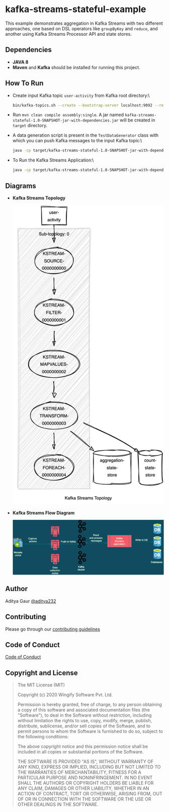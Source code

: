 # kafka-streams-stateful-example

This example demonstrates aggregation in Kafka Streams with two different approaches, one based on DSL operators like `groupByKey` and `reduce`,
and another using Kafka Streams Processor API and state stores.

## Dependencies

- **JAVA 8**
- **Maven** and **Kafka** should be installed for running this project.

## How To Run

- Create input Kafka topic `user-activity` from Kafka root directory:\

    ``` bash
    bin/kafka-topics.sh --create --bootstrap-server localhost:9092 --replication-factor 1 --partitions 4 --topic user-activity
    ```

- Run `mvn clean compile assembly:single`. A jar named `kafka-streams-stateful-1.0-SNAPSHOT-jar-with-dependencies.jar` will be created in `target` directory.

- A data generation script is present in the `TestDataGenerator` class with which you can push Kafka messages to the input Kafka topic:\

    ```bash
    java -cp target/kafka-streams-stateful-1.0-SNAPSHOT-jar-with-dependencies.jar TestDataGenerator {{number_of_messages}}
    ```

- To Run the Kafka Streams Application:\

    ```bash
    java -cp target/kafka-streams-stateful-1.0-SNAPSHOT-jar-with-dependencies.jar Main
    ```

## Diagrams

* **Kafka Streams Topology**

    <img src="diagrams/kafka-streams-topology.png" alt="kafka-streams-topology">

* **Kafka Streams Flow Diagram**

    <img src="diagrams/kafka-streams-flow-diagram.png" alt="kafka-streams-flow-diagram">

## Author

Aditya Gaur [@aditya232](https://github.com/aditya232)

## Contributing

Please go through our [contributing guidelines](https://github.com/wingify/kafka-streams-stateful-example/blob/master/CONTRIBUTING.md)

## Code of Conduct

[Code of Conduct](https://github.com/wingify/kafka-streams-stateful-example/blob/master/CODE_OF_CONDUCT.md)

## Copyright and License

> The MIT License (MIT)
>
> Copyright (c) 2020 Wingify Software Pvt. Ltd.
>
> Permission is hereby granted, free of charge, to any person obtaining a copy of this software and associated documentation files (the "Software"), to deal in the Software without restriction, including without limitation the rights to use, copy, modify, merge, publish, distribute, sublicense, and/or sell copies of the Software, and to permit persons to whom the Software is furnished to do so, subject to the following conditions:
>
> The above copyright notice and this permission notice shall be included in all copies or substantial portions of the Software.
>
> THE SOFTWARE IS PROVIDED "AS IS", WITHOUT WARRANTY OF ANY KIND, EXPRESS OR IMPLIED, INCLUDING BUT NOT LIMITED TO THE WARRANTIES OF MERCHANTABILITY, FITNESS FOR A PARTICULAR PURPOSE AND NONINFRINGEMENT. IN NO EVENT SHALL THE AUTHORS OR COPYRIGHT HOLDERS BE LIABLE FOR ANY CLAIM, DAMAGES OR OTHER LIABILITY, WHETHER IN AN ACTION OF CONTRACT, TORT OR OTHERWISE, ARISING FROM, OUT OF OR IN CONNECTION WITH THE SOFTWARE OR THE USE OR OTHER DEALINGS IN THE SOFTWARE.
